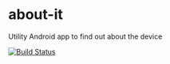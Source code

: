 # about-it

Utility Android app to find out about the device

[![Build
Status](https://travis-ci.org/benjaminplee/about-it.svg?branch=master)](https://travis-ci.org/benjaminplee/about-it)
